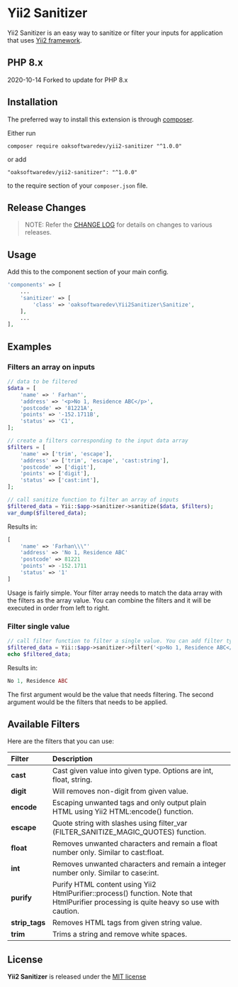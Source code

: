 # Yii2 Sanitizer
Yii2 Sanitizer is an easy way to sanitize or filter your inputs for application that uses [Yii2 framework](https://www.yiiframework.com/).

## PHP 8.x

2020-10-14 Forked to update for PHP 8.x

## Installation

The preferred way to install this extension is through [composer](http://getcomposer.org/download/).

Either run

```
composer require oaksoftwaredev/yii2-sanitizer "^1.0.0"
```

or add

```
"oaksoftwaredev/yii2-sanitizer": "^1.0.0"
```

to the require section of your `composer.json` file.

## Release Changes

> NOTE: Refer the [CHANGE LOG](https://github.com/raditzfarhan/yii2-sanitizer/blob/master/CHANGE.md) for details on changes to various releases.

## Usage

Add this to the component section of your main config.  
```php
'components' => [
    ...
    'sanitizer' => [           
        'class' => 'oaksoftwaredev\Yii2Sanitizer\Sanitize',                   
    ],
    ...
],
```

## Examples

### Filters an array on inputs

```php
// data to be filtered
$data = [
    'name' => ' Farhan"',
    'address' => '<p>No 1, Residence ABC</p>',
    'postcode' => '81221A',
    'points' => '-152.1711B',
    'status' => 'C1',
];

// create a filters corresponding to the input data array
$filters = [
    'name' => ['trim', 'escape'],
    'address' => ['trim', 'escape', 'cast:string'],
    'postcode' => ['digit'],
    'points' => ['digit'],
    'status' => ['cast:int'],
];

// call sanitize function to filter an array of inputs
$filtered_data = Yii::$app->sanitizer->sanitize($data, $filters);
var_dump($filtered_data);
```
Results in:
```php
[
    'name' => 'Farhan\\\"'
    'address' => 'No 1, Residence ABC'
    'postcode' => 81221
    'points' => -152.1711
    'status' => '1'
]
```

Usage is fairly simple. Your filter array needs to match the data array with the filters as the array value. You can combine the filters and it will be executed in order from left to right. 

### Filter single value

```php
// call filter function to filter a single value. You can add filter type as the second argument.
$filtered_data = Yii::$app->sanitizer->filter('<p>No 1, Residence ABC</p>', ['trim', 'cast:string']);
echo $filtered_data;
```
Results in:
```php
No 1, Residence ABC
```
The first argument would be the value that needs filtering. The second argument would be the filters that needs to be applied.

## Available Filters
Here are the filters that you can use:

 Filter  | Description
:---------|:----------
**cast** | Cast given value into given type. Options are int, float, string.
**digit** | Will removes non-digit from given value.
**encode**| Escaping unwanted tags and only output plain HTML using Yii2 HTML:encode() function. 
**escape** | Quote string with slashes using filter_var (FILTER_SANITIZE_MAGIC_QUOTES) function.
**float** | Removes unwanted characters and remain a float number only. Similar to cast:float.
**int** | Removes unwanted characters and remain a integer number only. Similar to case:int.
**purify** | Purify HTML content using Yii2 HtmlPurifier::process() function. Note that HtmlPurifier processing is quite heavy so use with caution.
**strip_tags** | Removes HTML tags from given string value.
**trim** | Trims a string and remove white spaces.

## License

**Yii2 Sanitizer** is released under the [MIT license](http://opensource.org/licenses/MIT)



